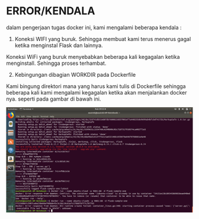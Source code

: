 # ERROR/KENDALA

dalam pengerjaan tugas docker ini, kami mengalami beberapa kendala :

1. Koneksi WIFI yang buruk. Sehingga membuat kami terus menerus gagal ketika menginstal Flask dan lainnya.

Koneksi WiFi yang buruk menyebabkan beberapa kali kegagalan ketika menginstall. Sehingga proses terhambat.

2. Kebingungan dibagian WORKDIR pada Dockerfile

Kami bingung direktori mana yang harus kami tulis di Dockerfile sehingga beberapa kali kami mengalami kegagalan ketika akan menjalankan docker nya. seperti pada gambar di bawah ini.

![gagal](gambar/gagal.png)
